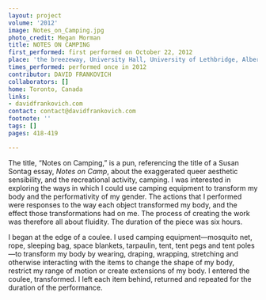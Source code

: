 ```yaml
---
layout: project
volume: '2012'
image: Notes_on_Camping.jpg
photo_credit: Megan Morman
title: NOTES ON CAMPING
first_performed: first performed on October 22, 2012
place: 'the breezeway, University Hall, University of Lethbridge, Alberta, Canada for Mountain: Standard Time Performative Arts Festival'
times_performed: performed once in 2012
contributor: DAVID FRANKOVICH
collaborators: []
home: Toronto, Canada
links:
- davidfrankovich.com
contact: contact@davidfrankovich.com
footnote: ''
tags: []
pages: 418-419

---
```


The title, “Notes on Camping,” is a pun, referencing the title of a Susan Sontag essay, _Notes on Camp_, about the exaggerated queer aesthetic sensibility, and the recreational activity, camping. I was interested in exploring the ways in which I could use camping equipment to transform my body and the performativity of my gender. The actions that I performed were responses to the way each object transformed my body, and the effect those transformations had on me. The process of creating the work was therefore all about fluidity. The duration of the piece was six hours.

I began at the edge of a coulee. I used camping equipment—mosquito net, rope, sleeping bag, space blankets, tarpaulin, tent, tent pegs and tent poles—to transform my body by wearing, draping, wrapping, stretching and otherwise interacting with the items to change the shape of my body, restrict my range of motion or create extensions of my body. I entered the coulee, transformed. I left each item behind, returned and repeated for the duration of the performance.
